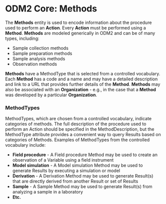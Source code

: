 ODM2 Core: Methods
==================

The **Methods** entity is used to encode information about the procedure used to perform an **Action**. Every **Action** must be performed using a **Method**. **Methods** are modeled generically in ODM2 and can be of many types, including:

* Sample collection methods
* Sample preparation methods
* Sample analysis methods
* Observation methods

**Methods** have a MethodType that is selected from a controlled vocabulary. Each **Method** has a code and a name and may have a detailed description and link to a URL that provides further details of the **Method**. **Methods** may also be associated with an **Organization** - e.g., in the case that a **Method** was developed by a particular **Organization**.

### MethodTypes ###
MethodTypes, which are chosen from a controlled vocabulary, indicate categories of methods. The full description of the procedure used to perform an Action should be specified in the MethodDescription, but the MethodType attribute provides a convenient way to query Results based on categories of Methods. Examples of MethodTypes from the controlled vocabulary include:

* **Field procedure** - A Field procedure Method may be used to create an observation of a Variable using a field instrument
* **Model simulation** - A Model simulation Method may be used to generate Results by executing a simulation or model 
* **Derivation** - A Derivation Method may be used to generate Result(s) that are directly derived from another Result or set of Results
* **Sample** - A Sample Method may be used to generate Result(s) from analyzing a sample in a laboratory
* **Etc.**
